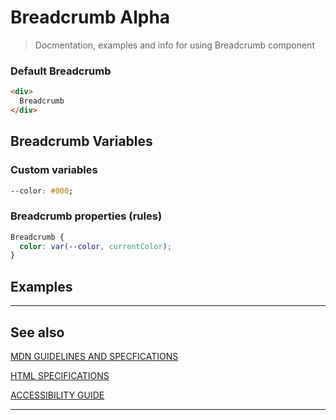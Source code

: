 # Breadcrumb <span role="note" aria-label="status">Alpha</span>

> Docmentation, examples and info for using Breadcrumb component

### Default Breadcrumb

```html preview
<div>
  Breadcrumb
</div>
```

## Breadcrumb Variables

### Custom variables

```css
--color: #000;
```

### Breadcrumb properties (rules)

```css
Breadcrumb {
  color: var(--color, currentColor);
}
```

## Examples

----
## See also



[MDN GUIDELINES AND SPECFICATIONS](https: ':_target="_blank"')

[HTML SPECIFICATIONS](https:// ':_target="_blank"')

[ACCESSIBILITY GUIDE](https://, ':_target="_blank"')

----

